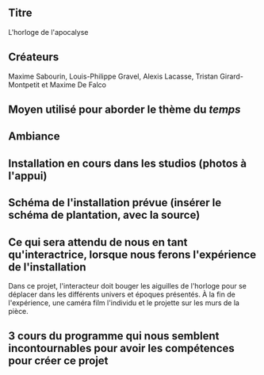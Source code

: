 ## Titre 

L'horloge de l'apocalyse

## Créateurs 

Maxime Sabourin, Louis-Philippe Gravel, Alexis Lacasse, Tristan Girard-Montpetit et Maxime De Falco

## Moyen utilisé pour aborder le thème du *temps* 

## Ambiance

## Installation en cours dans les studios (photos à l'appui)

## Schéma de l'installation prévue (insérer le schéma de plantation, avec la source)

## Ce qui sera attendu de nous en tant qu'interactrice, lorsque nous ferons l'expérience de l'installation
Dans ce projet, l'interacteur doit bouger les aiguilles de l'horloge pour se déplacer dans les différents univers et époques présentés. À la fin de l'expérience, une caméra film l'individu et le projette sur les murs de la pièce.

## 3 cours du programme qui nous semblent incontournables pour avoir les compétences pour créer ce projet 
